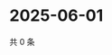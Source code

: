 # 2025-06-01

共 0 条

<!-- BEGIN ZHIHUVIDEO -->
<!-- 最后更新时间 Sun Jun 01 2025 16:14:03 GMT+0800 (China Standard Time) -->

<!-- END ZHIHUVIDEO -->
